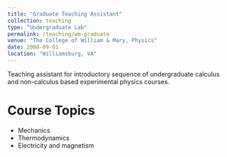 ```yaml
---
title: "Graduate Teaching Assistant"
collection: teaching
type: "Undergraduate Lab"
permalink: /teaching/wm-graduate
venue: "The College of William & Mary, Physics"
date: 2008-09-01
location: "Williamsburg, VA"
---
```


Teaching assistant for introductory sequence of undergraduate calculus and non-calculus based experimental physics courses. 

Course Topics
======
* Mechanics
* Thermodynamics
* Electricity and magnetism
